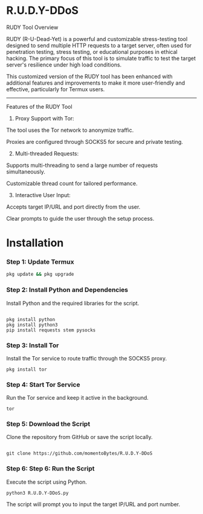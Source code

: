 # R.U.D.Y-DDoS
RUDY Tool Overview

RUDY (R-U-Dead-Yet) is a powerful and customizable stress-testing tool designed to send multiple HTTP requests to a target server, often used for penetration testing, stress testing, or educational purposes in ethical hacking. The primary focus of this tool is to simulate traffic to test the target server's resilience under high load conditions.

This customized version of the RUDY tool has been enhanced with additional features and improvements to make it more user-friendly and effective, particularly for Termux users.


---

Features of the RUDY Tool

1. Proxy Support with Tor:

The tool uses the Tor network to anonymize traffic.

Proxies are configured through SOCKS5 for secure and private testing.



2. Multi-threaded Requests:

Supports multi-threading to send a large number of requests simultaneously.

Customizable thread count for tailored performance.



3. Interactive User Input:

Accepts target IP/URL and port directly from the user.

Clear prompts to guide the user through the setup process.

# Installation 

### Step 1: Update Termux
```bash
pkg update && pkg upgrade

```
### Step 2: Install Python and Dependencies

Install Python and the required libraries for the script.

```

pkg install python  
pkg install python3  
pip install requests stem pysocks

```
### Step 3: Install Tor

Install the Tor service to route traffic through the SOCKS5 proxy.
```
pkg install tor
```
### Step 4: Start Tor Service

Run the Tor service and keep it active in the background.

```
tor
```
### Step 5: Download the Script

Clone the repository from GitHub or save the script locally.

```

git clone https://github.com/momentoBytes/R.U.D.Y-DDoS

```
### Step 6: Step 6: Run the Script

Execute the script using Python.

```
python3 R.U.D.Y-DDoS.py
```
The script will prompt you to input the target IP/URL and port number.




